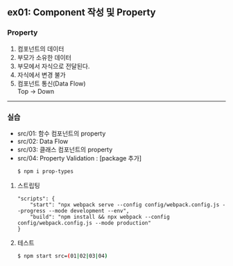 ## ex01: Component 작성 및 Property  

### Property  
1. 컴포넌트의 데이터
2. 부모가 소유한 데이터 
3. 부모에서 자식으로 전달된다.
4. 자식에서 변경 불가
5. 컴포넌트 통신(Data Flow)  
   Top -> Down

--- 

### 실습 
-  src/01: 함수 컴포넌트의 property    
-  src/02: Data Flow  
-  src/03: 클래스 컴포넌트의 property  
-  src/04: Property Validation : [package 추가]  
    ```bash 
    $ npm i prop-types
    ```


1. 스트립팅 
    ```
    "scripts": {
        "start": "npx webpack serve --config config/webpack.config.js --progress --mode development --env",  
        "build": "npm install && npx webpack --config config/webpack.config.js --mode production"
    }
    ```

2. 테스트  
    ```bash 
    $ npm start src=(01|02|03|04)
    ```
